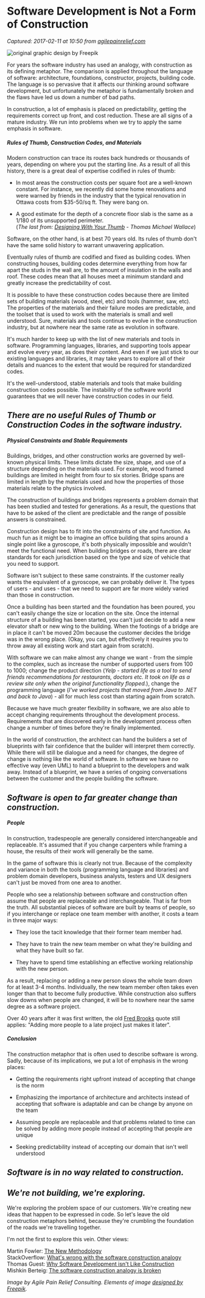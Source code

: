 # Software Development is Not a Form of Construction

_Captured: 2017-02-11 at 10:50 from [agilepainrelief.com](https://agilepainrelief.com/notesfromatooluser/2015/04/software-development-is-not-a-form-of-construction.html?utm_content=bufferf26cb&utm_medium=social&utm_source=twitter.com&utm_campaign=buffer#.WJ7eWNe1KaM)_

![original graphic design by Freepik](https://agilepainrelief.com/wp-content/uploads/2015/04/construction1.jpg)

For years the software industry has used an analogy, with construction as its defining metaphor. The comparison is applied throughout the language of software: architecture, foundations, constructor, projects, building code. The language is so pervasive that it affects our thinking around software development, but unfortunately the metaphor is fundamentally broken and the flaws have led us down a number of bad paths.

In construction, a lot of emphasis is placed on predictability, getting the requirements correct up front, and cost reduction. These are all signs of a mature industry. We run into problems when we try to apply the same emphasis in software.

##### Rules of Thumb, Construction Codes, and Materials

Modern construction can trace its routes back hundreds or thousands of years, depending on where you put the starting line. As a result of all this history, there is a great deal of expertise codified in rules of thumb:

- In most areas the construction costs per square foot are a well-known constant. For instance, we recently did some home renovations and were warned by friends in the industry that the typical renovation in Ottawa costs from $35-50/sq ft. They were bang on.

- A good estimate for the depth of a concrete floor slab is the same as a 1/180 of its unsupported perimeter.  
(_The last from: [Designing With Your Thumb](http://www.beingbrunel.com/designing-with-your-thumb/) - Thomas Michael Wallace_)

Software, on the other hand, is at best 70 years old. Its rules of thumb don't have the same solid history to warrant unwavering application.

Eventually rules of thumb are codified and fixed as building codes. When constructing houses, building codes determine everything from how far apart the studs in the wall are, to the amount of insulation in the walls and roof. These codes mean that all houses meet a minimum standard and greatly increase the predictability of cost.

It is possible to have these construction codes because there are limited sets of building materials (wood, steel, etc) and tools (hammer, saw, etc). The properties of the materials and their failure modes are predictable, and the toolset that is used to work with the materials is small and well understood. Sure, materials and tools continue to evolve in the construction industry, but at nowhere near the same rate as evolution in software.

It's much harder to keep up with the list of new materials and tools in software. Programming languages, libraries, and supporting tools appear and evolve every year, as does their content. And even if we just stick to our existing languages and libraries, it may take years to explore all of their details and nuances to the extent that would be required for standardized codes.

It's the well-understood, stable materials and tools that make building construction codes possible. The instability of the software world guarantees that we will never have construction codes in our field.

## _There are no useful Rules of Thumb or Construction Codes in the software industry._

##### Physical Constraints and Stable Requirements

Buildings, bridges, and other construction works are governed by well-known physical limits. These limits dictate the size, shape, and use of a structure depending on the materials used. For example, wood framed buildings are limited in height from four to six stories. Bridge spans are limited in length by the materials used and how the properties of those materials relate to the physics involved.

The construction of buildings and bridges represents a problem domain that has been studied and tested for generations. As a result, the questions that have to be asked of the client are predictable and the range of possible answers is constrained.

Construction design has to fit into the constraints of site and function. As much fun as it might be to imagine an office building that spins around a single point like a gyroscope, it's both physically impossible and wouldn't meet the functional need. When building bridges or roads, there are clear standards for each jurisdiction based on the type and size of vehicle that you need to support.

Software isn't subject to these same constraints. If the customer really wants the equivalent of a gyroscope, we can probably deliver it. The types of users - and uses - that we need to support are far more widely varied than those in construction.

Once a building has been started and the foundation has been poured, you can't easily change the size or location on the site. Once the internal structure of a building has been started, you can't just decide to add a new elevator shaft or new wing to the building. When the footings of a bridge are in place it can't be moved 20m because the customer decides the bridge was in the wrong place. (Okay, you can, but effectively it requires you to throw away all existing work and start again from scratch).

With software we can make almost any change we want - from the simple to the complex, such as increase the number of supported users from 100 to 1000; change the product direction (_Yelp - started life as a tool to send friends recommendations for restaurants, doctors etc. It took on life as a review site only when the original functionality flopped._), change the programming language (_I've worked projects that moved from Java to .NET and back to Java_) - all for much less cost than starting again from scratch.

Because we have much greater flexibility in software, we are also able to accept changing requirements throughout the development process. Requirements that are discovered early in the development process often change a number of times before they're finally implemented.

In the world of construction, the architect can hand the builders a set of blueprints with fair confidence that the builder will interpret them correctly. While there will still be dialogue and a need for changes, the degree of change is nothing like the world of software. In software we have no effective way (even UML) to hand a blueprint to the developers and walk away. Instead of a blueprint, we have a series of ongoing conversations between the customer and the people building the software.

## _Software is open to far greater change than construction._

##### People

In construction, tradespeople are generally considered interchangeable and replaceable. It's assumed that if you change carpenters while framing a house, the results of their work will generally be the same.

In the game of software this is clearly not true. Because of the complexity and variance in both the tools (programming language and libraries) and problem domain developers, business analysts, testers and UX designers can't just be moved from one area to another.

People who see a relationship between software and construction often assume that people are replaceable and interchangeable. That is far from the truth. All substantial pieces of software are built by teams of people, so if you interchange or replace one team member with another, it costs a team in three major ways:

- They lose the tacit knowledge that their former team member had.

- They have to train the new team member on what they're building and what they have built so far.

- They have to spend time establishing an effective working relationship with the new person.

As a result, replacing or adding a new person slows the whole team down for at least 3-4 months. Individually, the new team member often takes even longer than that to become fully productive. While construction also suffers slow downs when people are changed, it will be to nowhere near the same degree as a software project.

Over 40 years after it was first written, the old [Fred Brooks](http://en.wikipedia.org/wiki/The_Mythical_Man-Month) quote still applies: "Adding more people to a late project just makes it later".

##### Conclusion

The construction metaphor that is often used to describe software is wrong. Sadly, because of its implications, we put a lot of emphasis in the wrong places:

* Getting the requirements right upfront instead of accepting that change is the norm

* Emphasizing the importance of architecture and architects instead of accepting that software is adaptable and can be change by anyone on the team

* Assuming people are replaceable and that problems related to time can be solved by adding more people instead of accepting that people are unique

* Seeking predictability instead of accepting our domain that isn't well understood

## _Software is in no way related to construction._

## _We're not building, we're exploring._

We're exploring the problem space of our customers. We're creating new ideas that happen to be expressed in code. So let's leave the old construction metaphors behind, because they're crumbling the foundation of the roads we're travelling together.

I'm not the first to explore this vein. Other views:

Martin Fowler: [The New Methodology  
](http://www.martinfowler.com/articles/newMethodology.html#SeparationOfDesignAndConstruction)StackOverflow: [What's wrong with the software construction analogy  
](http://stackoverflow.com/questions/1241912/whats-wrong-with-the-analogy-between-software-and-building-construction)Thomas Guest: [Why Software Development isn't Like Construction](http://wordaligned.org/articles/why-software-development-isnt-like-construction)  
Mishkin Berteig: [The software construction analogy is broken](http://www.kuro5hin.org/story/2003/3/13/211831/159)

_Image by Agile Pain Relief Consulting. Elements of image [designed by Freepik](http://www.freepik.com/)._

